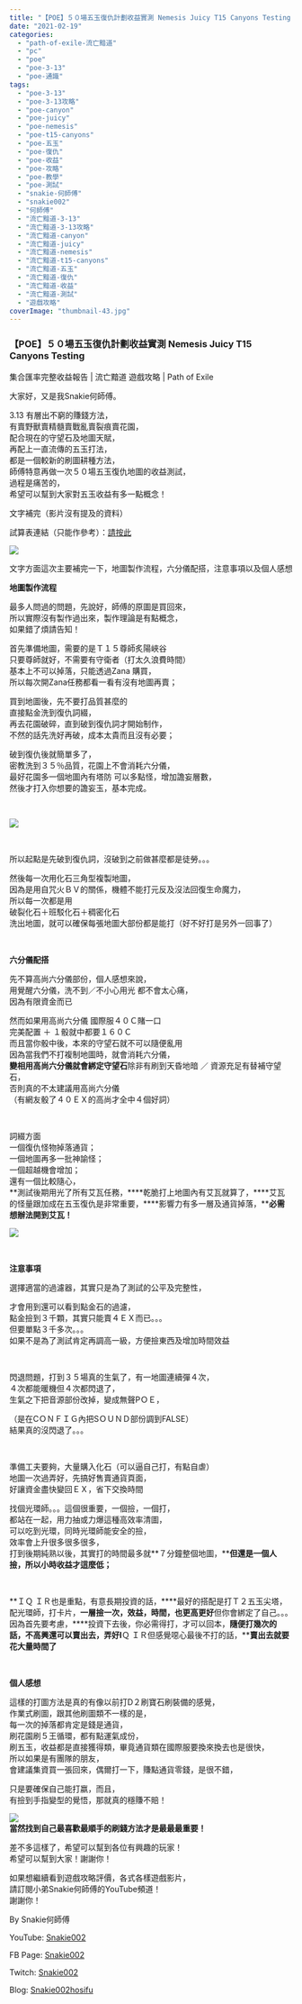 ```yaml
---
title: "【POE】５０場五玉復仇計劃收益實測 Nemesis Juicy T15 Canyons Testing | 集合匯率完整收益報告 | 流亡黯道 遊戲攻略 | Path of Exile"
date: "2021-02-19"
categories: 
  - "path-of-exile-流亡黯道"
  - "pc"
  - "poe"
  - "poe-3-13"
  - "poe-通識"
tags: 
  - "poe-3-13"
  - "poe-3-13攻略"
  - "poe-canyon"
  - "poe-juicy"
  - "poe-nemesis"
  - "poe-t15-canyons"
  - "poe-五玉"
  - "poe-復仇"
  - "poe-收益"
  - "poe-攻略"
  - "poe-教學"
  - "poe-測試"
  - "snakie-何師傅"
  - "snakie002"
  - "何師傅"
  - "流亡黯道-3-13"
  - "流亡黯道-3-13攻略"
  - "流亡黯道-canyon"
  - "流亡黯道-juicy"
  - "流亡黯道-nemesis"
  - "流亡黯道-t15-canyons"
  - "流亡黯道-五玉"
  - "流亡黯道-復仇"
  - "流亡黯道-收益"
  - "流亡黯道-測試"
  - "遊戲攻略"
coverImage: "thumbnail-43.jpg"
---
```


### 【POE】５０場五玉復仇計劃收益實測 Nemesis Juicy T15 Canyons Testing  
集合匯率完整收益報告 | 流亡黯道 遊戲攻略 | Path of Exile

  
大家好，又是我Snakie何師傅。  

  
3.13 有層出不窮的賺錢方法，  
有賣野獸賣精髓賣戰亂賣裂痕賣花園，  
配合現在的守望石及地圖天賦，  
再配上一直流傳的五玉打法，  
都是一個較新的刷圖耕種方法，  
師傅特意再做一次５０場五玉復仇地圖的收益測試，  
過程是痛苦的，  
希望可以幫到大家對五玉收益有多一點概念！  

  
文字補完（影片沒有提及的資料）  

  
試算表連結（只能作參考）：[請按此](https://drive.google.com/file/d/1fGWE_x-rQnmWLOa9CVSjXgvayVpbZV8y/view?usp=sharing)  

  
![](WordPress/result-1024x545.png)  

  
文字方面這次主要補完一下，地圖製作流程，六分儀配搭，注意事項以及個人感想  

  
**地圖製作流程**  

  
最多人問過的問題，先說好，師傅的原圖是買回來，  
所以實際沒有製作過出來，製作理論是有點概念，  
如果錯了煩請告知！  

  
首先準備地圖，需要的是Ｔ１５尊師炙陽峽谷  
只要尊師就好，不需要有守衛者（打太久浪費時間）  
基本上不可以掉落，只能透過Zana 購買，  
所以每次開Zana任務都看一看有沒有地圖再賣；  

  
買到地圖後，先不要打品質甚麼的  
直接點金洗到復仇詞綴，  
再去花園破碎，直到破到復仇詞才開始制作，  
不然的話先洗好再破，成本太貴而且沒有必要；  

  
破到復仇後就簡單多了，  
密教洗到３５％品質，花園上不會消耗六分儀，  
最好花園多一個地圖內有塔防 可以多點怪，增加譫妄層數，  
然後才打入你想要的譫妄玉，基本完成。  

  
   

  
![](WordPress/MAP-1.png)  

  
   

  
所以起點是先破到復仇詞，沒破到之前做甚麼都是徒勞。。。  

  
然後每一次用化石三角型複製地圖，  
因為是用自咒火ＢＶ的關係，機體不能打元反及沒法回復生命魔力，  
所以每一次都是用  
破裂化石＋班駁化石＋稠密化石  
洗出地圖，就可以確保每張地圖大部份都是能打（好不好打是另外一回事了）  

  
   

  
**六分儀配搭**  

  
先不算高尚六分儀部份，個人感想來說，  
用覺醒六分儀，洗不到／不小心用光 都不會太心痛，  
因為有限資金而已  

  
然而如果用高尚六分儀 國際服４０Ｃ賭一口  
完美配置 ＋ １骰就中都要１６０Ｃ  
而且當你骰中後，本來的守望石就不可以隨便亂用  
因為當我們不打複制地圖時，就會消耗六分儀，  
**變相用高尚六分儀就會綁定守望石**除非有刷到天昏地暗 ／ 資源充足有替補守望石，  
否則真的不太建議用高尚六分儀  
（有網友骰了４０ＥＸ的高尚才全中４個好詞）  

  
   

  
詞綴方面  
一個復仇怪物掉落通貨；  
一個地圖再多一批神諭怪；  
一個超越機會增加；  
還有一個比較隨心，  
**測試後期用光了所有艾瓦任務，****乾脆打上地圖內有艾瓦就算了，****艾瓦的怪量跟加成在五玉復仇是非常重要，****影響力有多一層及通貨掉落，****必需想辦法開到艾瓦！**  

  
**![](WordPress/unknown-1.png)**  

  
   

  
**注意事項**  

  
選擇適當的過濾器，其實只是為了測試的公平及完整性，  

  
才會用到還可以看到點金石的過濾，  
點金撿到３千顆，其實只能賣４ＥＸ而已。。。  
但要單點３千多次。。。  
如果不是為了測試肯定再調高一級，方便撿東西及增加時間效益  

  
   

  
閃退問題，打到３５場真的生氣了，有一地圖連續彈４次，  
４次都能暖機但４次都閃退了，  
生氣之下把音源部份改掉，變成無聲PＯＥ，  

  
（是在CＯＮＦＩＧ內把SＯＵＮＤ部份調到FALSE）  
結果真的沒閃退了。。。  

  
   

  
準備工夫要夠，大量購入化石（可以逼自己打，有點自虐）  
地圖一次過弄好，先搞好售賣通貨頁面，  
好讓資金盡快變回ＥＸ，省下交換時間  

  
找個光環師。。。這個很重要，一個撿，一個打，  
都站在一起，用力抽或力爆這種高效率清圖，  
可以吃到光環，同時光環師能安全的撿，  
效率會上升很多很多很多，  
打到後期純熟以後，其實打的時間最多就**７分鐘整個地圖，****但還是一個人撿，所以小時收益才這麼低；**  

  
   

  
**ＩＱ ＩＲ也是重點，有意長期投資的話，****最好的搭配是打Ｔ２五玉尖塔，配光環師，打卡片，****一層撿一次，效益，時間，也更高更好****但你會綁定了自己。。。因為首先要考慮，****投資下去後，你必需得打，才可以回本，****隨便打幾次的話，不高興還可以賣出去，****弄好****I****Ｑ ＩＲ但感覺噁心最後不打的話，****賣出去就要花大量時間了**  

  
   

  
**個人感想**  

  
這樣的打圖方法是真的有像以前打D２刷寶石刷裝備的感覺，  
作業式刷圖，跟其他刷圖類不一樣的是，  
每一次的掉落都肯定是錢是通貨，  
刷花園刷５王循環，都有點運氣成份，  
刷五玉，收益都是直接獲得類，畢竟通貨類在國際服要換來換去也是很快，  
所以如果是有團隊的朋友，  
會建議集資買一張回來，偶爾打一下，賺點通貨零錢，是很不錯，  

  
只是要確保自己能打嬴，而且，  
有撿到手指變型的覺悟，那就真的穩賺不賠！  

  
![](WordPress/2021-02-15-18-58-19.mp4_snapshot_00.48.430-1024x576.jpg)  
**當然找到自己最喜歡最順手的刷錢方法才是最最最重要！**  

  
差不多這樣了，希望可以幫到各位有興趣的玩家！  
希望可以幫到大家！謝謝你！  

  
如果想繼續看到遊戲攻略評價，各式各樣遊戲影片，  
請訂閱小弟Snakie何師傅的YouTube頻道！  
謝謝你！  

  
By Snakie何師傅  

  
YouTube: [Snakie002](https://www.youtube.com/c/Snakie002/)  

  
FB Page: [Snakie002](https://www.facebook.com/Snakie002/)  

  
Twitch: [Snakie002](https://www.twitch.tv/snakie002/)  

  
Blog: [Snakie002hosifu](https://snakie002hosifu.blog/)
